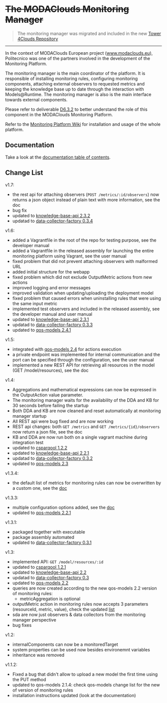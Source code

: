 ~~The MODAClouds Monitoring Manager~~
=============================

> The monitoring manager was migrated and included in the new [Tower 4Clouds Repository](https://github.com/deib-polimi/tower4clouds)
------

In the context of MODAClouds European project (www.modaclouds.eu), Politecnico was
one of the partners involved in the development of the Monitoring Platform.

The monitoring manager is the main coordinator of the platform. 
It is responsible of installing monitoring rules, configuring monitoring components,
 attaching external observers to requested metrics and keeping the knowledge 
 base up to date through the interaction with Models@Runtime. The monitoring manager is also 
 is the main interface towards external components.

Please refer to deliverable [D6.3.2](http://www.modaclouds.eu/publications/public-deliverables/) 
to better understand the role of this component in the MODAClouds Monitoring Platform.

Refer to the [Monitoring Platform Wiki](https://github.com/deib-polimi/modaclouds-monitoring-manager/wiki) for installation and usage of the whole platform.

## Documentation

Take a look at the [documentation table of contents](doc/TOC.md).

## Change List

v1.7:
* the rest api for attaching observers (`POST /metrics/:id/observers`) now returns a json object instead of plain text with more information, see the doc
* bug fix
* updated to [knowledge-base-api 2.3.2](https://github.com/deib-polimi/modaclouds-knowledge-base-api/releases/tag/v2.3.2)
* updatad to [data-collector-factory 0.3.4](https://github.com/deib-polimi/modaclouds-data-collector-factory/releases/tag/v0.3.4)

v1.6:
* added a Vagrantfile in the root of the repo for testing purpose, see the developer manual
* added a Vagrantfile in the released assembly for launching the entire monitoring platform using Vagrant, see the user manual
* fixed problem that did not prevent attaching observers with malformed URL
* added initial structure for the webapp
* fixed problem which did not exclude OutputMetric actions from new actions
* improved logging and error messages
* improved validation when updating/uploading the deployment model
* fixed problem that caused errors when uninstalling rules that were using the same input metric
* implemented test observers and included in the released assembly, see the developer manual and user manual
* updated to [knowledge-base-api 2.3.1](https://github.com/deib-polimi/modaclouds-knowledge-base-api/releases/tag/v2.3.1)
* updatad to [data-collector-factory 0.3.3](https://github.com/deib-polimi/modaclouds-data-collector-factory/releases/tag/v0.3.3)
* updated to [qos-models 2.4.1](https://github.com/deib-polimi/modaclouds-qos-models/releases/tag/v2.4.1)

v1.5:
* integrated with [qos-models 2.4](https://github.com/deib-polimi/modaclouds-qos-models/releases/tag/v2.4) for actions execution
* a private endpoint was implemented for internal communication and the port can be specified through the configuration, see the user manual
* implemented a new REST API for retrieving all resources in the model (GET /model/resources), see the doc 

v1.4:
* Aggregations and mathematical expressions can now be expressed in the OutputAction value parameter.
* The monitoring manager waits for the availability of the DDA and KB for 30 seconds before failing the startup 
* Both DDA and KB are now cleaned and reset automatically at monitoring manager startup
* All REST api were bug fixed and are now working
* REST api changes: both `GET /metrics` and `GET /metrics/{id}/observers` now return a json file, see the doc
* KB and DDA are now run both on a single vagrant machine during integration test
* updated to [csparqool 1.2.2](https://github.com/deib-polimi/csparqool/releases/tag/v1.2.2)
* updated to [knowledge-base-api 2.2.1](https://github.com/deib-polimi/modaclouds-knowledge-base-api/releases/tag/v2.2.1)
* updatad to [data-collector-factory 0.3.2](https://github.com/deib-polimi/modaclouds-data-collector-factory/releases/tag/v0.3.2)
* updated to [qos-models 2.3](https://github.com/deib-polimi/modaclouds-qos-models/releases/tag/v2.3)

v1.3.4:
* the default list of metrics for monitoring rules can now be overwritten by a custom one, see the [doc](https://github.com/deib-polimi/modaclouds-monitoring-manager/blob/master/doc/user-manual.md#usage)

v1.3.3:
* multiple configuration options added, see the [doc](https://github.com/deib-polimi/modaclouds-monitoring-manager/blob/master/doc/user-manual.md#usage)
* updated to [qos-models 2.2.1](https://github.com/deib-polimi/modaclouds-qos-models/releases/tag/v2.2.1)

v1.3.1:
* packaged together with executable
* package assembly automated
* updated to [data-collector-factory 0.3.1](https://github.com/deib-polimi/modaclouds-data-collector-factory/releases/tag/v0.3.1)

v1.3:
* implemented API: `GET /model/resources/:id`
* updated to [csparqool 1.2.1](https://github.com/deib-polimi/csparqool/releases/tag/v1.2.1)
* updated to [knowledge-base-api 2.2](https://github.com/deib-polimi/modaclouds-knowledge-base-api/releases/tag/v2.2)
* updatad to [data-collector-factory 0.3](https://github.com/deib-polimi/modaclouds-data-collector-factory/releases/tag/v0.3)
* updated to [qos-models 2.2](https://github.com/deib-polimi/modaclouds-qos-models/releases/tag/v2.2)
* queries are now created according to the new qos-models 2.2 version of monitoring rules:
  * metricAggregation is optional
* outputMetric action in monitoring rules now accepts 3 parameters (resourceId, metric, value), check the updated [list](https://github.com/deib-polimi/modaclouds-qos-models/blob/master/src/main/resources/monitoring_actions.xml)
* sda are now just observers & data collectors from the monitoring manager perspective
* bug fixes

v1.2:
* internalComponents can now be a monitoredTarget
* system properties can be used now besides environemnt variables
* inheritance was removed

v1.1.2:

* Fixed a bug that didn't allow to upload a new model the first time using the PUT method
* updated to qos-models 2.1.4: check qos-models change list for the new of version of monitoring rules
* installation instructions updated (look at the documentation)

